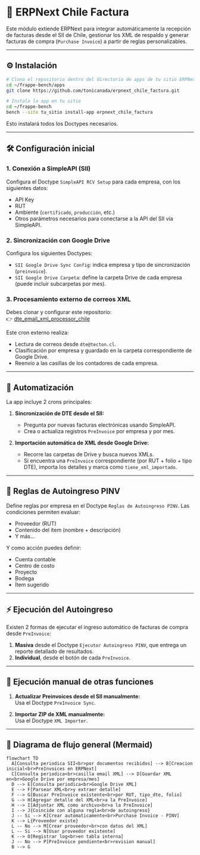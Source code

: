 # 🧾 ERPNext Chile Factura

Este módulo extiende ERPNext para integrar automáticamente la recepción de facturas desde el SII de Chile, gestionar los XML de respaldo y generar facturas de compra (`Purchase Invoice`) a partir de reglas personalizables.

---

## ⚙️ Instalación

```bash
# Clona el repositorio dentro del directorio de apps de tu sitio ERPNext
cd ~/frappe-bench/apps
git clone https://github.com/tonicanada/erpnext_chile_factura.git

# Instala la app en tu sitio
cd ~/frappe-bench
bench --site tu_sitio install-app erpnext_chile_factura
```

Esto instalará todos los Doctypes necesarios.

---

## 🛠 Configuración inicial

### 1. Conexión a SimpleAPI (SII)

Configura el Doctype `SimpleAPI RCV Setup` para cada empresa, con los siguientes datos:
- API Key
- RUT
- Ambiente (`certificado`, `producción`, etc.)
- Otros parámetros necesarios para conectarse a la API del SII vía SimpleAPI.

### 2. Sincronización con Google Drive

Configura los siguientes Doctypes:
- `SII Google Drive Sync Config`: indica empresa y tipo de sincronización (`preinvoice`).
- `SII Google Drive Carpeta`: define la carpeta Drive de cada empresa (puede incluir subcarpetas por mes).

### 3. Procesamiento externo de correos XML

Debes clonar y configurar este repositorio:  
👉 [dte_email_xml_processor_chile](https://github.com/tonicanada/dte_email_xml_processor_chile)

Este cron externo realiza:
- Lectura de correos desde `dte@tecton.cl`.
- Clasificación por empresa y guardado en la carpeta correspondiente de Google Drive.
- Reenvío a las casillas de los contadores de cada empresa.

---

## 🔁 Automatización

La app incluye 2 crons principales:

1. **Sincronización de DTE desde el SII:**
   - Pregunta por nuevas facturas electrónicas usando SimpleAPI.
   - Crea o actualiza registros `PreInvoice` por empresa y por mes.

2. **Importación automática de XML desde Google Drive:**
   - Recorre las carpetas de Drive y busca nuevos XMLs.
   - Si encuentra una `PreInvoice` correspondiente (por RUT + folio + tipo DTE), importa los detalles y marca como `tiene_xml_importado`.

---

## 🧠 Reglas de Autoingreso PINV

Define reglas por empresa en el Doctype `Reglas de Autoingreso PINV`. Las condiciones permiten evaluar:

- Proveedor (RUT)
- Contenido del ítem (nombre + descripción)
- Y más...

Y como acción puedes definir:
- Cuenta contable
- Centro de costo
- Proyecto
- Bodega
- Ítem sugerido

---

## ⚡ Ejecución del Autoingreso

Existen 2 formas de ejecutar el ingreso automático de facturas de compra desde `PreInvoice`:

1. **Masiva** desde el Doctype `Ejecutor Autoingreso PINV`, que entrega un reporte detallado de resultados.
2. **Individual**, desde el botón de cada `PreInvoice`.

---

## 🧪 Ejecución manual de otras funciones

1. **Actualizar Preinvoices desde el SII manualmente:**  
   Usa el Doctype `PreInvoice Sync`.

2. **Importar ZIP de XML manualmente:**  
   Usa el Doctype `XML Importer`.

---

## 🧭 Diagrama de flujo general (Mermaid)

```mermaid
flowchart TD
  A[Consulta periodica SII<br>por documentos recibidos] --> B[Creacion inicial<br>PreInvoices en ERPNext]
  C[Consulta periodica<br>casilla email XML] --> D[Guardar XML en<br>Google Drive por empresa/mes]
  D --> E[Consulta periodica<br>Google Drive XML]
  E --> F[Parsear XML<br>y extraer detalle]
  F --> G[Buscar PreInvoice existente<br>por RUT, tipo_dte, folio]
  G --> H[Agregar detalle del XML<br>a la PreInvoice]
  H --> I[Adjuntar XML como archivo<br>a la PreInvoice]
  I --> J{Coincide con alguna regla<br>de autoingreso}
  J -- Si --> K[Crear automaticamente<br>Purchase Invoice - PINV]
  K --> L{Proveedor existe}
  L -- No --> M[Crear proveedor<br>con datos del XML]
  L -- Si --> N[Usar proveedor existente]
  K --> O[Registrar log<br>en tabla interna]
  J -- No --> P[PreInvoice pendiente<br>revision manual]
  B --> G

```
